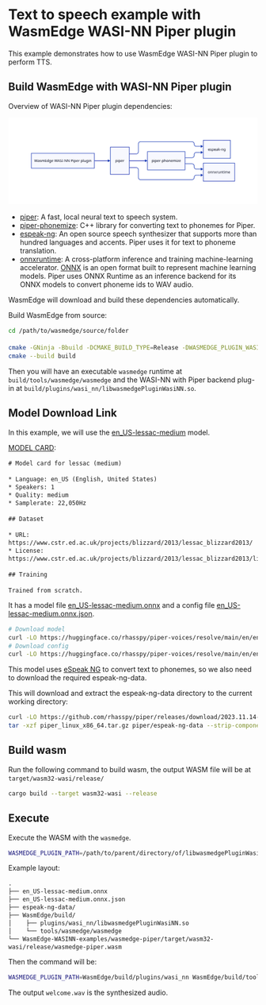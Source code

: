 # Text to speech example with WasmEdge WASI-NN Piper plugin

This example demonstrates how to use WasmEdge WASI-NN Piper plugin to perform TTS.

## Build WasmEdge with WASI-NN Piper plugin

Overview of WASI-NN Piper plugin dependencies:

![d2 --layout elk dependencies.d2 dependencies.svg](dependencies.svg)

- [piper](https://github.com/rhasspy/piper): A fast, local neural text to speech system.
- [piper-phonemize](https://github.com/rhasspy/piper-phonemize): C++ library for converting text to phonemes for Piper.
- [espeak-ng](https://github.com/rhasspy/espeak-ng): An open source speech synthesizer that supports more than hundred languages and accents. Piper uses it for text to phoneme translation.
- [onnxruntime](https://github.com/microsoft/onnxruntime): A cross-platform inference and training machine-learning accelerator. [ONNX](https://onnx.ai/) is an open format built to represent machine learning models. Piper uses ONNX Runtime as an inference backend for its ONNX models to convert phoneme ids to WAV audio.

WasmEdge will download and build these dependencies automatically.

Build WasmEdge from source:

```bash
cd /path/to/wasmedge/source/folder

cmake -GNinja -Bbuild -DCMAKE_BUILD_TYPE=Release -DWASMEDGE_PLUGIN_WASI_NN_BACKEND=Piper
cmake --build build
```

Then you will have an executable `wasmedge` runtime at `build/tools/wasmedge/wasmedge` and the WASI-NN with Piper backend plug-in at `build/plugins/wasi_nn/libwasmedgePluginWasiNN.so`.

## Model Download Link

In this example, we will use the [en_US-lessac-medium](https://huggingface.co/rhasspy/piper-voices/tree/main/en/en_US/lessac/medium) model.

[MODEL CARD](https://huggingface.co/rhasspy/piper-voices/blob/main/en/en_US/lessac/medium/MODEL_CARD):

```
# Model card for lessac (medium)

* Language: en_US (English, United States)
* Speakers: 1
* Quality: medium
* Samplerate: 22,050Hz

## Dataset

* URL: https://www.cstr.ed.ac.uk/projects/blizzard/2013/lessac_blizzard2013/
* License: https://www.cstr.ed.ac.uk/projects/blizzard/2013/lessac_blizzard2013/license.html

## Training

Trained from scratch.

```

It has a model file [en_US-lessac-medium.onnx](https://huggingface.co/rhasspy/piper-voices/resolve/main/en/en_US/lessac/medium/en_US-lessac-medium.onnx) and a config file [en_US-lessac-medium.onnx.json](https://huggingface.co/rhasspy/piper-voices/resolve/main/en/en_US/lessac/medium/en_US-lessac-medium.onnx.json).

```bash
# Download model
curl -LO https://huggingface.co/rhasspy/piper-voices/resolve/main/en/en_US/lessac/medium/en_US-lessac-medium.onnx
# Download config
curl -LO https://huggingface.co/rhasspy/piper-voices/resolve/main/en/en_US/lessac/medium/en_US-lessac-medium.onnx.json
```

This model uses [eSpeak NG](https://github.com/rhasspy/espeak-ng) to convert text to phonemes, so we also need to download the required espeak-ng-data.

This will download and extract the espeak-ng-data directory to the current working directory:

```bash
curl -LO https://github.com/rhasspy/piper/releases/download/2023.11.14-2/piper_linux_x86_64.tar.gz
tar -xzf piper_linux_x86_64.tar.gz piper/espeak-ng-data --strip-components=1
```

## Build wasm

Run the following command to build wasm, the output WASM file will be at `target/wasm32-wasi/release/`

```bash
cargo build --target wasm32-wasi --release
```

## Execute

Execute the WASM with the `wasmedge`.

```bash
WASMEDGE_PLUGIN_PATH=/path/to/parent/directory/of/libwasmedgePluginWasiNN.so /path/to/wasmedge --dir .:. /path/to/wasm
```

Example layout:

```
.
├── en_US-lessac-medium.onnx
├── en_US-lessac-medium.onnx.json
├── espeak-ng-data/
├── WasmEdge/build/
│    ├── plugins/wasi_nn/libwasmedgePluginWasiNN.so
│    └── tools/wasmedge/wasmedge
└── WasmEdge-WASINN-examples/wasmedge-piper/target/wasm32-wasi/release/wasmedge-piper.wasm
```

Then the command will be:

```bash
WASMEDGE_PLUGIN_PATH=WasmEdge/build/plugins/wasi_nn WasmEdge/build/tools/wasmedge/wasmedge --dir .:. WasmEdge-WASINN-examples/wasmedge-piper/target/wasm32-wasi/release/wasmedge-piper.wasm
```

The output `welcome.wav` is the synthesized audio.

